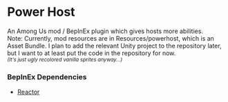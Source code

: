 ﻿# Power Host

An Among Us mod / BepInEx plugin which gives hosts more abilities.  
Note: Currently, mod resources are in Resources/powerhost, which is an
Asset Bundle. I plan to add the relevant Unity project to the repository
later, but I want to at least put the code in the repository for now.  
<sup>_(It's just ugly recolored vanilla sprites anyway...)_</sup>

### BepInEx Dependencies
- [Reactor](https://github.com/NuclearPowered/Reactor)